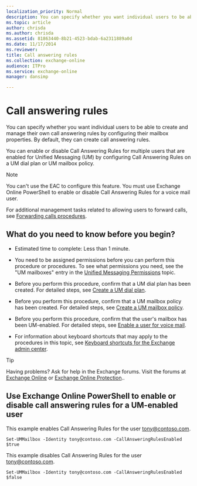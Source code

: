 ```yaml
---
localization_priority: Normal
description: You can specify whether you want individual users to be able to create and manage their own call answering rules by configuring their mailbox properties. By default, they can create call answering rules.
ms.topic: article
author: chrisda
ms.author: chrisda
ms.assetid: 81863440-8b21-4523-bdab-6a2311889a0d
ms.date: 11/17/2014
ms.reviewer: 
title: Call answering rules
ms.collection: exchange-online
audience: ITPro
ms.service: exchange-online
manager: dansimp

---
```


# Call answering rules

You can specify whether you want individual users to be able to create and manage their own call answering rules by configuring their mailbox properties. By default, they can create call answering rules.

You can enable or disable Call Answering Rules for multiple users that are enabled for Unified Messaging (UM) by configuring Call Answering Rules on a UM dial plan or UM mailbox policy.

> [!NOTE]
> You can't use the EAC to configure this feature. You must use Exchange Online PowerShell to enable or disable Call Answering Rules for a voice mail user.

For additional management tasks related to allowing users to forward calls, see [Forwarding calls procedures](forwarding-calls-procedures.md).

## What do you need to know before you begin?

- Estimated time to complete: Less than 1 minute.

- You need to be assigned permissions before you can perform this procedure or procedures. To see what permissions you need, see the "UM mailboxes" entry in the [Unified Messaging Permissions](https://technet.microsoft.com/library/d326c3bc-8f33-434a-bf02-a83cc26a5498.aspx) topic.

- Before you perform this procedure, confirm that a UM dial plan has been created. For detailed steps, see [Create a UM dial plan](../../voice-mail-unified-messaging/connect-voice-mail-system/create-um-dial-plan.md).

- Before you perform this procedure, confirm that a UM mailbox policy has been created. For detailed steps, see [Create a UM mailbox policy](../../voice-mail-unified-messaging/set-up-voice-mail/create-um-mailbox-policy.md).

- Before you perform this procedure, confirm that the user's mailbox has been UM-enabled. For detailed steps, see [Enable a user for voice mail](../../voice-mail-unified-messaging/set-up-voice-mail/enable-a-user-for-voice-mail.md).

- For information about keyboard shortcuts that may apply to the procedures in this topic, see [Keyboard shortcuts for the Exchange admin center](../../accessibility/keyboard-shortcuts-in-admin-center.md).

> [!TIP]
> Having problems? Ask for help in the Exchange forums. Visit the forums at [Exchange Online](https://go.microsoft.com/fwlink/p/?linkId=267542) or [Exchange Online Protection](https://go.microsoft.com/fwlink/p/?linkId=285351)..

## Use Exchange Online PowerShell to enable or disable call answering rules for a UM-enabled user

This example enables Call Answering Rules for the user tony@contoso.com.

```
Set-UMMailbox -Identity tony@contoso.com -CallAnsweringRulesEnabled $true
```

This example disables Call Answering Rules for the user tony@contoso.com.

```
Set-UMMailbox -Identity tony@contoso.com -CallAnsweringRulesEnabled $false
```



